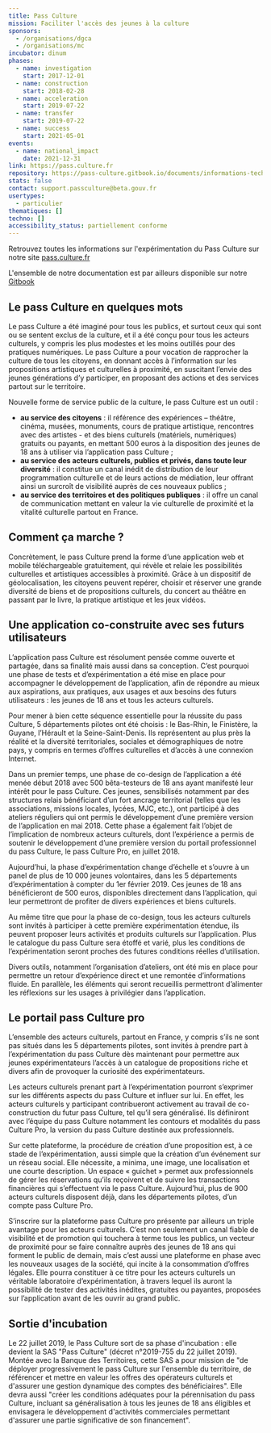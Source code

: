 ```yaml
---
title: Pass Culture
mission: Faciliter l'accès des jeunes à la culture
sponsors:
  - /organisations/dgca
  - /organisations/mc
incubator: dinum
phases:
  - name: investigation
    start: 2017-12-01
  - name: construction
    start: 2018-02-28
  - name: acceleration
    start: 2019-07-22
  - name: transfer
    start: 2019-07-22
  - name: success
    start: 2021-05-01
events:
  - name: national_impact
    date: 2021-12-31
link: https://pass.culture.fr
repository: https://pass-culture.gitbook.io/documents/informations-techniques#code-source
stats: false
contact: support.passculture@beta.gouv.fr
usertypes:
  - particulier
thematiques: []
techno: []
accessibility_status: partiellement conforme
---
```

Retrouvez toutes les informations sur l'expérimentation du Pass Culture sur notre site [pass.culture.fr](https://pass.culture.fr)

L'ensemble de notre documentation est par ailleurs disponible sur notre [Gitbook](https://pass-culture.gitbook.io/documents/le-pass-culture-en-quelques-mots)

## Le pass Culture en quelques mots

Le pass Culture a été imaginé pour tous les publics, et surtout ceux qui sont ou se sentent exclus de la culture, et il a été conçu pour tous les acteurs culturels, y compris les plus modestes et les moins outillés pour des pratiques numériques. Le pass Culture a pour vocation de rapprocher la culture de tous les citoyens, en donnant accès à l’information sur les propositions artistiques et culturelles à proximité, en suscitant l’envie des jeunes générations d’y participer, en proposant des actions et des services partout sur le territoire.

Nouvelle forme de service public de la culture, le pass Culture est un outil :
* **au service des citoyens** : il référence des expériences – théâtre, cinéma, musées, monuments, cours de pratique artistique, rencontres avec des artistes - et des biens culturels (matériels, numériques) gratuits ou payants, en mettant 500 euros à la disposition des jeunes de 18 ans à utiliser via l’application pass Culture ;
* **au service des acteurs culturels, publics et privés, dans toute leur diversité** : il constitue un canal inédit de distribution de leur programmation culturelle et de leurs actions de médiation, leur offrant ainsi un surcroît de visibilité auprès de ces nouveaux publics ;
* **au service des territoires et des politiques publiques** : il offre un canal de communication mettant en valeur la vie culturelle de proximité et la vitalité culturelle partout en France.

## Comment ça marche ?

Concrètement, le pass Culture prend la forme d’une application web et mobile téléchargeable gratuitement, qui révèle et relaie les possibilités culturelles et artistiques accessibles à proximité. Grâce à un dispositif de géolocalisation, les citoyens peuvent repérer, choisir et réserver une grande diversité de biens et de propositions culturels, du concert au théâtre en passant par le livre, la pratique artistique et les jeux vidéos.

## Une application co-construite avec ses futurs utilisateurs

L’application pass Culture est résolument pensée comme ouverte et partagée, dans sa finalité mais aussi dans sa conception. C’est pourquoi une phase de tests et d’expérimentation a été mise en place pour accompagner le développement de l’application, afin de répondre au mieux aux aspirations, aux pratiques, aux usages et aux besoins des futurs utilisateurs : les jeunes de 18 ans et tous les acteurs culturels.

Pour mener à bien cette séquence essentielle pour la réussite du pass Culture, 5 départements pilotes ont été choisis : le Bas-Rhin, le Finistère, la Guyane, l’Hérault et la Seine-Saint-Denis. Ils représentent au plus près la réalité et la diversité territoriales, sociales et démographiques de notre pays, y compris en termes d’offres culturelles et d’accès à une connexion Internet.

Dans un premier temps, une phase de co-design de l’application a été menée début 2018 avec 500 bêta-testeurs de 18 ans ayant manifesté leur intérêt pour le pass Culture. Ces jeunes, sensibilisés notamment par des structures relais bénéficiant d’un fort ancrage territorial (telles que les associations, missions locales, lycées, MJC, etc.), ont participé à des ateliers réguliers qui ont permis le développement d’une première version de l’application en mai 2018. Cette phase a également fait l’objet de l’implication de nombreux acteurs culturels, dont l’expérience a permis de soutenir le développement d’une première version du portail professionnel du pass Culture, le pass Culture Pro, en juillet 2018.

Aujourd’hui, la phase d’expérimentation change d’échelle et s’ouvre à un panel de plus de 10 000 jeunes volontaires, dans les 5 départements d’expérimentation à compter du 1er février 2019. Ces jeunes de 18 ans bénéficieront de 500 euros, disponibles directement dans l’application, qui leur permettront de profiter de divers expériences et biens culturels.

Au même titre que pour la phase de co-design, tous les acteurs culturels sont invités à participer à cette première expérimentation étendue, ils peuvent proposer leurs activités et produits culturels sur l’application. Plus le catalogue du pass Culture sera étoffé et varié, plus les conditions de l’expérimentation seront proches des futures conditions réelles d’utilisation.

Divers outils, notamment l’organisation d’ateliers, ont été mis en place pour permettre un retour d’expérience direct et une remontée d’informations fluide. En parallèle, les éléments qui seront recueillis permettront d’alimenter les réflexions sur les usages à privilégier dans l’application.

## Le portail pass Culture pro

L’ensemble des acteurs culturels, partout en France, y compris s’ils ne sont pas situés dans les 5 départements pilotes, sont invités à prendre part à l’expérimentation du pass Culture dès maintenant pour permettre aux jeunes expérimentateurs l’accès à un catalogue de propositions riche et divers afin de provoquer la curiosité des expérimentateurs.

Les acteurs culturels prenant part à l’expérimentation pourront s’exprimer sur les différents aspects du pass Culture et influer sur lui. En effet, les acteurs culturels y participant contribueront activement au travail de co-construction du futur pass Culture, tel qu’il sera généralisé. Ils définiront avec l’équipe du pass Culture notamment les contours et modalités du pass Culture Pro, la version du pass Culture destinée aux professionnels.

Sur cette plateforme, la procédure de création d’une proposition est, à ce stade de l’expérimentation, aussi simple que la création d’un événement sur un réseau social. Elle nécessite, a minima, une image, une localisation et une courte description. Un espace « guichet » permet aux professionnels de gérer les réservations qu’ils reçoivent et de suivre les transactions financières qui s’effectuent via le pass Culture. Aujourd’hui, plus de 900 acteurs culturels disposent déjà, dans les départements pilotes, d’un compte pass Culture Pro.

S’inscrire sur la plateforme pass Culture pro présente par ailleurs un triple avantage pour les acteurs culturels. C’est non seulement un canal fiable de visibilité et de promotion qui touchera à terme tous les publics, un vecteur de proximité pour se faire connaître auprès des jeunes de 18 ans qui forment le public de demain, mais c’est aussi une plateforme en phase avec les nouveaux usages de la société, qui incite à la consommation d’offres légales. Elle pourra constituer à ce titre pour les acteurs culturels un véritable laboratoire d’expérimentation, à travers lequel ils auront la possibilité de tester des activités inédites, gratuites ou payantes, proposées sur l’application avant de les ouvrir au grand public.

## Sortie d'incubation

Le 22 juillet 2019, le Pass Culture sort de sa phase d'incubation : elle devient la SAS "Pass Culture" (décret n°2019-755 du 22 juillet 2019). Montée avec la Banque des Territoires, cette SAS a pour mission de "de déployer progressivement le pass Culture sur l'ensemble du territoire, de référencer et mettre en valeur les offres des opérateurs culturels et d'assurer une gestion dynamique des comptes des bénéficiaires". Elle devra aussi "créer les conditions adéquates pour la pérennisation du pass Culture, incluant sa généralisation à tous les jeunes de 18 ans éligibles et envisagera le développement d'activités commerciales permettant d'assurer une partie significative de son financement". 
